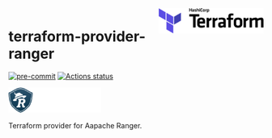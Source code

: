 <!-- markdownlint-disable first-line-h1 no-inline-html MD013 -->
<a href="https://terraform.io">
  <picture>
    <source media="(prefers-color-scheme: dark)" srcset="img/terraform_logo_dark.svg">
    <source media="(prefers-color-scheme: light)" srcset="img/terraform_logo_light.svg">
    <img src="https://raw.githubusercontent.com/hashicorp/terraform-website/d841a1e5fca574416b5ca24306f85a0f4f41b36d/content/source/assets/images/logo-terraform-main.svg" alt="Terraform logo" title="Terraform" align="right" height="50">
  </picture>
</a>

# terraform-provider-ranger

[![pre-commit](https://img.shields.io/badge/pre--commit-enabled-brightgreen?logo=pre-commit&logoColor=white)](https://github.com/pre-commit/pre-commit)
[![Actions status](https://github.com/svdimchenko/terraform-provider-ranger/actions/workflows/ci.yml/badge.svg)](https://github.com/svdimchenko/terraform-provider-ranger/actions)

<a href="https://github.com/apache/ranger">
  <picture>
    <img src="img/ranger_logo.png" alt="Ranger logo" title="Ranger" height="50">
  </picture>
</a>

Terraform provider for Aapache Ranger.
